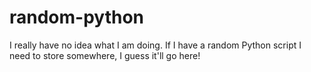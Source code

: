 random-python
=============
I really have no idea what I am doing. If I have a random Python script I need to store somewhere, I guess it'll go here!
